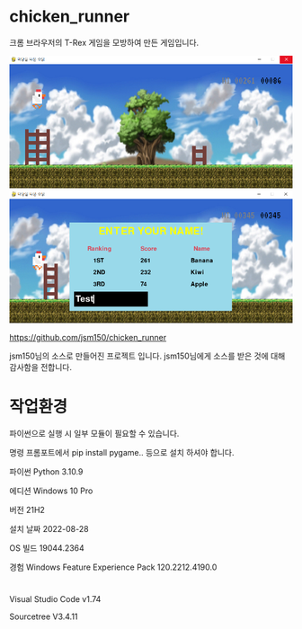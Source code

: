 # chicken_runner
크롬 브라우저의 T-Rex 게임을 모방하여 만든 게임입니다.

![Play](/ReadMe_Img/Play.png)
![Result](/ReadMe_Img/result_window.png)


https://github.com/jsm150/chicken_runner

jsm150님의 소스로 만들어진 프로젝트 입니다. jsm150님에게 소스를 받은 것에 대해 감사함을 전합니다.



# 작업환경

파이썬으로 실행 시 일부 모듈이 필요할 수 있습니다.

명령 프롬포트에서 pip install pygame.. 등으로 설치 하셔야 합니다.


파이썬  Python 3.10.9

에디션	Windows 10 Pro

버전	21H2

설치 날짜	‎2022-‎08-‎28

OS 빌드	19044.2364

경험	Windows Feature Experience Pack 120.2212.4190.0


# 

Visual Studio Code v1.74

Sourcetree V3.4.11
